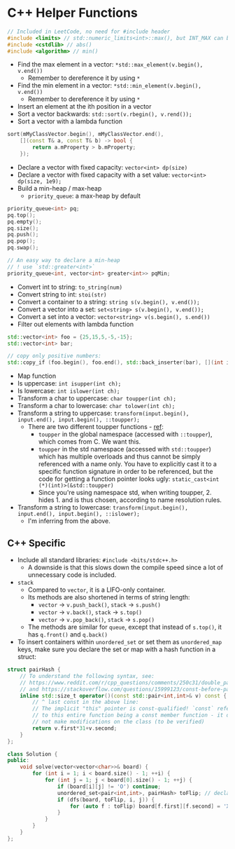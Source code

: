 # C++ Helper Functions

```cpp
// Included in LeetCode, no need for #include header
#include <limits> // std::numeric_limits<int>::max(), but INT_MAX can be used instead
#include <cstdlib> // abs()
#include <algorithm> // min()
```

- Find the max element in a vector: `*std::max_element(v.begin(), v.end())`
    - Remember to dereference it by using `*`
- Find the min element in a vector: `*std::min_element(v.begin(), v.end())`
    - Remember to dereference it by using `*`
- Insert an element at the ith position in a vector
- Sort a vector backwards: `std::sort(v.rbegin(), v.rend());`
- Sort a vector with a lambda function
```cpp
sort(mMyClassVector.begin(), mMyClassVector.end(), 
    [](const T& a, const T& b) -> bool { 
        return a.mProperty > b.mProperty; 
    });
```
- Declare a vector with fixed capacity: `vector<int> dp(size)`
- Declare a vector with fixed capacity with a set value: `vector<int> dp(size, 1e9);`
- Build a min-heap / max-heap
    - `priority_queue`: a max-heap by default
```cpp
priority_queue<int> pq;
pq.top();
pq.empty();
pq.size();
pq.push();
pq.pop();
pq.swap();

// An easy way to declare a min-heap
// ! use `std::greater<int>`
priority_queue<int, vector<int> greater<int>> pqMin;
```
- Convert int to string: `to_string(num)`
- Convert string to int: `stoi(str)`
- Convert a container to a string: `string s(v.begin(), v.end());`
- Convert a vector into a set: `set<string> s(v.begin(), v.end());`
- Convert a set into a vector: `vector<string> v(s.begin(), s.end())`
- Filter out elements with lambda function
```cpp
std::vector<int> foo = {25,15,5,-5,-15};
std::vector<int> bar;

// copy only positive numbers:
std::copy_if (foo.begin(), foo.end(), std::back_inserter(bar), [](int i){return i>=0;} );
```
- Map function
- Is uppercase: `int isupper(int ch);`
- Is lowercase: `int islower(int ch);`
- Transform a char to uppercase: `char toupper(int ch);`
- Transform a char to lowercase: `char tolower(int ch);`
- Transform a string to uppercase: `transform(input.begin(), input.end(), input.begin(), ::toupper);`
    - There are two different toupper functions - [ref](https://stackoverflow.com/questions/23418390/how-to-convert-a-c-string-to-uppercase):
        - `toupper` in the global namespace (accessed with `::toupper`), which comes from C. We want this.
        - `toupper` in the std namespace (accessed with `std::toupper`) which has multiple overloads and thus cannot be simply referenced with a name only. You have to explicitly cast it to a specific function signature in order to be referenced, but the code for getting a function pointer looks ugly: `static_cast<int (*)(int)>(&std::toupper)`
        - Since you're using namespace std, when writing toupper, 2. hides 1. and is thus chosen, according to name resolution rules.
- Transform a string to lowercase: `transform(input.begin(), input.end(), input.begin(), ::islower);`
    - I'm inferring from the above.

## C++ Specific
- Include all standard libraries: `#include <bits/stdc++.h>`
    - A downside is that this slows down the compile speed since a lot of unnecessary code is included.
- `stack`
    - Compared to `vector`, it is a LIFO-only container.
    - Its methods are also shortened in terms of string length:
        - `vector` -> `v.push_back()`, `stack` -> `s.push()`
        - `vector` -> `v.back()`, `stack` -> `s.top()`
        - `vector` -> `v.pop_back()`, `stack` -> `s.pop()`
    - The methods are similar for `queue`, except that instead of `s.top()`, it has `q.front()` and `q.back()`
- To insert containers within `unordered_set` or set them as `unordered_map` keys, make sure you declare the set or map with a hash function in a struct:
```cpp
struct pairHash {
    // To understand the following syntax, see:
    // https://www.reddit.com/r/cpp_questions/comments/250c31/double_parentheses_functionname/
    // and https://stackoverflow.com/questions/15999123/const-before-parameter-vs-const-after-function-name-c
    inline std::size_t operator()(const std::pair<int,int>& v) const {
        // ^ last const in the above line:
        // The implicit "this" pointer is const-qualified! `const` refers
        // to this entire function being a const member function - it does
        // not make modifications on the class (to be verified)
        return v.first*31+v.second;
    }
};

class Solution {
public:
    void solve(vector<vector<char>>& board) {
        for (int i = 1; i < board.size() - 1; ++i) {
            for (int j = 1; j < board[0].size() - 1; ++j) {
                if (board[i][j] != 'O') continue;
                unordered_set<pair<int,int>, pairHash> toFlip; // declare pairHash
                if (dfs(board, toFlip, i, j)) {
                    for (auto f : toFlip) board[f.first][f.second] = 'X';
                }
            }
        }
    }
};
```

